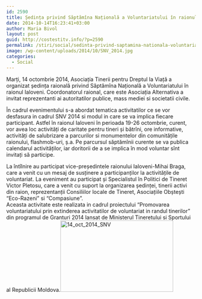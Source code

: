 ```yaml
---
id: 2590
title: Ședința privind Săptămîna Națională a Voluntariatului în raionul Ialoveni
date: 2014-10-14T16:23:41+03:00
author: Maria Bivol
layout: post
guid: http://costestitv.info/?p=2590
permalink: /stiri/social/sedinta-privind-saptamina-nationala-voluntariatului-raiolul-ialoveni/
image: /wp-content/uploads/2014/10/SNV_2014.jpg
categories:
  - Social
---
```

Marți, 14 octombrie 2014, Asociațía Tinerii pentru Dreptul la Viață a organizat ședința raională privind Săptămîna Națională a Voluntariatului în raionul Ialoveni. Coordonatorul raional, care este Asociația Alternativa a invitat reprezentanti ai autoritatilor publice, mass mediei si societatii civile.<!--more-->

În cadrul evenimentului s-a abordat tematica activitatilor ce se vor desfasura in cadrul SNV 2014 si modul in care se va implica fiecare participant. Astfel în raionul Ialoveni în perioada 19-26 octombrie, curent, vor avea loc activități de caritate pentru tineri și bătrîni, ore informative, activități de salubrizare a parcurilor si monumentelor din comunitățile raionului, flashmob-uri, ș.a. Pe parcursul săptămînii curente se va publica calendarul activităților, iar doritorii de a se implica în mod voluntar sînt invitați să participe.

La întîlnire au participat vice-președintele raionului Ialoveni-Mihai Braga, care a venit cu un mesaj de susținere a participanților la activitățile de voluntariat. La eveniment au participat și Specialistul în Politici de Tineret Victor Pletosu, care a venit cu suport la organizarea ședinței, tinerii activi din raion, reprezentanții Consiliilor locale de Tineret, Asociațiile Obștești “Eco-Razeni” si “Compasiune”.  
Aceasta activitate este realizata in cadrul proiectului “Promovarea voluntariatului prin extinderea activitatilor de voluntariat in randul tinerilor” din programul de Granturi 2014 lansat de Ministerul Tineretului si Sportului al Republicii Moldova.[<img class="alignleft size-medium wp-image-2592" src="/wp-content/uploads/2014/10/14_oct_2014_SNV-300x190.jpg" alt="14_oct_2014_SNV" width="300" height="190" srcset="http://costestitv.ddev.local/wp-content/uploads/2014/10/14_oct_2014_SNV-300x190.jpg 300w, http://costestitv.ddev.local/wp-content/uploads/2014/10/14_oct_2014_SNV-120x76.jpg 120w, http://costestitv.ddev.local/wp-content/uploads/2014/10/14_oct_2014_SNV-265x168.jpg 265w, http://costestitv.ddev.local/wp-content/uploads/2014/10/14_oct_2014_SNV-284x180.jpg 284w, http://costestitv.ddev.local/wp-content/uploads/2014/10/14_oct_2014_SNV-274x173.jpg 274w, http://costestitv.ddev.local/wp-content/uploads/2014/10/14_oct_2014_SNV-220x140.jpg 220w, http://costestitv.ddev.local/wp-content/uploads/2014/10/14_oct_2014_SNV.jpg 472w" sizes="(max-width: 300px) 100vw, 300px" />](/wp-content/uploads/2014/10/14_oct_2014_SNV.jpg)